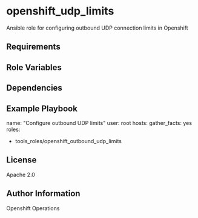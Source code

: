 openshift_udp_limits
=========

Ansible role for configuring outbound UDP connection limits in Openshift

Requirements
------------


Role Variables
--------------


Dependencies
------------


Example Playbook
----------------

name: "Configure outbound UDP limits"
user: root
hosts: <hosts>
gather_facts: yes
roles:
- tools_roles/openshift_outbound_udp_limits

License
-------

Apache 2.0

Author Information
------------------

Openshift Operations
